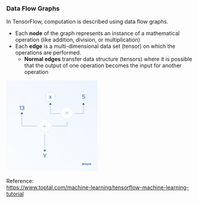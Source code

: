### Data Flow Graphs
In TensorFlow, computation is described using data flow graphs.
* Each **node** of the graph represents an instance of a mathematical operation (like addition, division, or multiplication)
* Each **edge** is a multi-dimensional data set (tensor) on which the operations are performed.
  * **Normal edges** transfer data structure (tensors) where it is possible that the output of one operation becomes the input for another operation

<img src="images/DataFlowGraphs.png" height="240">

Reference:    
https://www.toptal.com/machine-learning/tensorflow-machine-learning-tutorial   

